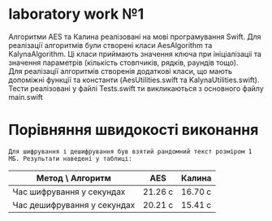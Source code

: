 # laboratory work №1

  Алгоритми AES та Калина реалізовані на мові програмування Swift. Для реалізації алгоритмів були створені класи AesAlgorithm та KalynaAlgorithm. Ці класи приймають значення ключа при ініціалізаціі та значення параметрів (кількість стовпчиків, рядків, раундів тощо).  
	Для реалізації алгоритмів створенія додаткові класи, що мають допоміжні функції та константи (AesUtilities.swift та KalynaUtilities.swift). Тести реалізовані у файлі Tests.swift ти викликаються з основного файлу main.swift
# Порівняння швидокості виконання
	Для шифрування і дешифрування був взятий рандомний текст розміром 1 МБ. Результати наведені у таблиці:
Метод \ Алгоритм | AES | Калина
--- | --- | ---
Час шифрування у секундах | 21.26 с | 16.70 с
Час дешифрування у секундах | 20.21 с | 15.41 с

